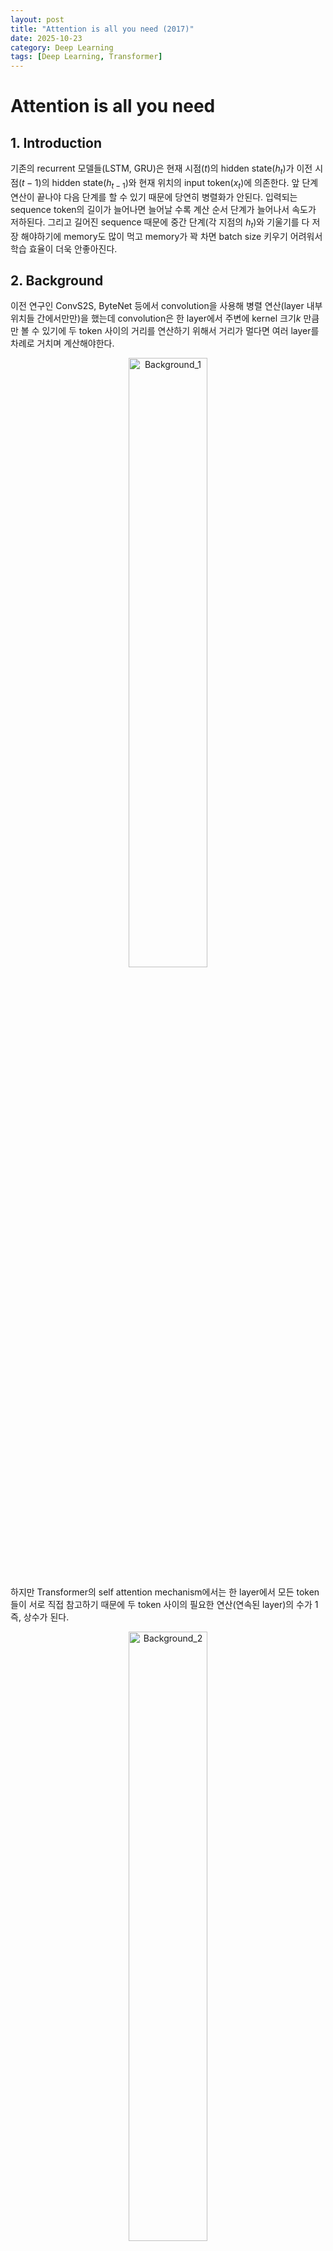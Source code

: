 ```yaml
---
layout: post
title: "Attention is all you need (2017)"
date: 2025-10-23
category: Deep Learning
tags: [Deep Learning, Transformer]
---
```


# Attention is all you need

## 1. Introduction
기존의 recurrent 모델들(LSTM, GRU)은 현재 시점($t$)의 hidden state($h_t$)가 이전 시점($t-1$)의 hidden state($h_{t-1}$)와 현재 위치의 input token($x_t$)에 의존한다. 앞 단계 연산이 끝나야 다음 단계를 할 수 있기 때문에 당연히 병렬화가 안된다. 입력되는 sequence token의 길이가 늘어나면 늘어날 수록 계산 순서 단계가 늘어나서 속도가 저하된다. 그리고 길어진 sequence 때문에 중간 단계(각 지점의 $h_t$)와 기울기를 다 저장 해야하기에 memory도 많이 먹고 memory가 꽉 차면 batch size 키우기 어려워서 학습 효율이 더욱 안좋아진다.

## 2. Background
이전 연구인 ConvS2S, ByteNet 등에서 convolution을 사용해 병렬 연산(layer 내부 위치들 간에서만만)을 했는데 convolution은 한 layer에서 주변에 kernel 크기$k$ 만큼만 볼 수 있기에 두 token 사이의 거리를 연산하기 위해서 거리가 멀다면 여러 layer를 차례로 거치며 계산해야한다.

<div align="center">
  <img src="https://i.imgur.com/wJoEYwq.png" alt="Background_1" style="width:50%; min-width:240px; max-width:100%;">
</div>

하지만 Transformer의 self attention mechanism에서는 한 layer에서 모든 token들이 서로 직접 참고하기 때문에 두 token 사이의 필요한 연산(연속된 layer)의 수가 1 즉, 상수가 된다.

<div align="center">
  <img src="https://i.imgur.com/YMZBpOW.png" alt="Background_2" style="width:50%; min-width:240px; max-width:100%;">
</div>

## 3. Model Architecture

<div align="center">
  <img src="https://i.imgur.com/hk7EBo5.png" alt="Model_Architecture_1" style="width:30%;">
</div>

### 3.1 Encoder and Decoder Stacks

<div align="center">
  <img src="https://i.imgur.com/ZFdKMyV.png" alt="Model_Architecture_1" style="width:20%;">
</div>

- Encoder
  - encoder는 $N=6$인 동일한 layer stack으로 구성된다. 각 layer는 두 개의 sub layer를 가진다. 첫번째로는 **multi head self attention mechanism** 그리고 두번째는 **position-wise fully connected feed-forward network**이다. 이 두 sub layer에 대해서 **residual connection**을 적용하고 그 뒤에 **layer normalization**을 적용한다.
  - 즉, $LayerNorm(x + Sublayer(x))$ 그리고 본 논문에서는 residual connection($x + Sublayer(x)$)을 이용하기 위해 두 tensor의 차원을 512로 맞춰준다.

<div align="center">
  <img src="https://i.imgur.com/UmXYniO.png" alt="Model_Architecture_1" style="width:20%;">
</div>

- Decoder
  - decoder는 $N=6$인 동일한 layer stack으로 구성된다. min-width:240px; max-width:100%;">
</div>

- Decoder
  - decoder 또한 $N=6$인 동일한 layer stack으로 구성된다. decoder는 각 encoder layer의 두 개의 sub layer 외에도 encoder stack의 output에 대해 multi head attention mechanism을 수행하는 세 번째 sub layer를 삽입한다.